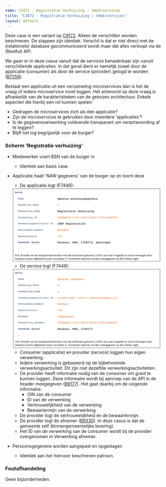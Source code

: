 ```yaml
---
name: C3472 - Registratie Verhuizing – (Web)services
title: "C3472 - Registratie Verhuizing – (Web)services"
layout: default
---
```


Deze case is een variant op [C9172](./9172.md). Alleen de verschillen worden beschreven.
De stappen zijn identiek. Verschil is dat er niet direct met de (relationele) database gecommuniceerd wordt maar dat alles verloopt via de (Restful) API. 

We gaan er in deze casus vanuit dat de services benaderbaar zijn vanuit verschillende applicaties. In dat geval dient er namelijk zowel door de applicatie (consumer) als door de service (provider) gelogd te worden ([B7259](./7259.md)).

Bestaat een applicatie uit een verzameling microservices dan is het de vraag of iedere microservice moet loggen. Het antwoord op deze vraag is afhankelijk van de karakteristieken van de gekozen architectuur. Enkele aspecten die hierbij een rol kunnen spelen: 
-	Gedragen de microservices zich als één applicatie?
-	Zijn de microservices te gebruiken door meerdere ‘applicaties’?
-	Is de gegevensverwerking voldoende transparant om verantwoording af te leggen? 
-	Blijft het log begrijpelijk voor de burger?

### Scherm ‘Registratie verhuizing’
-	Medewerker voert BSN van de burger in
    - Identiek aan basis case.
- Applicatie haalt ‘NAW gegevens’ van de burger op en toont deze
    - De applicatie logt (F7446):
    
    <img src="./_assets/3472_1.png" alt="" width="700"/>
    
    -	De service logt (F7446):
    
    <img src="./_assets/3472_2.png" alt="" width="700"/>
    
    - Consumer (applicatie) en provider (service) loggen hun eigen verwerking.
    - Iedere verwerking is gebaseerd op de bijbehorende verwerkingsactiviteit. Dit zijn niet dezelfde verwerkingsactiviteiten.
    - 	De provider heeft informatie nodig van de consumer om goed te kunnen loggen. Deze informatie wordt bij aanroep van de API in de header meegegeven ([B9177](./9177.md)). Het gaat daarbij om de volgende informatie:
        - OIN van de consumer
        - ID van de verwerking
        - Vertrouwelijkheid van de verwerking
        - Bewaartermijn van de verwerking
    - De provider logt de vertrouwelijkheid en de bewaartermijn.
    - De provider logt de afnemer ([B9330](./9330.md)). In deze casus is dat de gemeente zelf (binnengemeentelijke levering). 
    - Het ID van de verwerking van de consumer wordt bij de provider overgenomen in Verwerking afnemer.
- Persoonsgegevens worden aangepast en opgeslagen
    - Identiek aan het hiervoor beschreven patroon.

### Foutafhandeling
Geen bijzonderheden.

    

